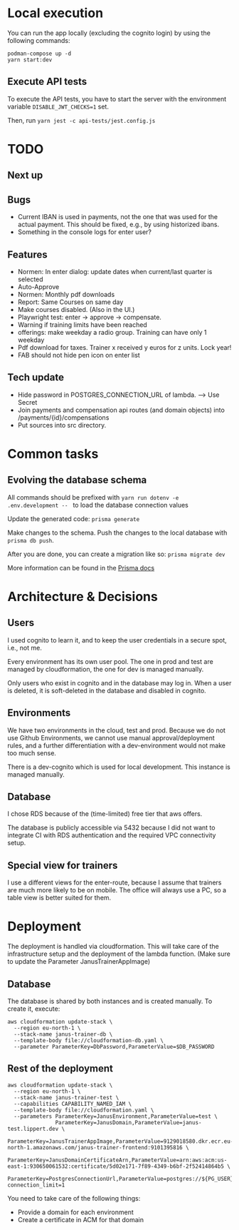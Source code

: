 # Local execution

You can run the app locally (excluding the cognito login) by using the following commands:

```shell
podman-compose up -d
yarn start:dev
```

## Execute API tests

To execute the API tests, you have to start the server with the environment variable
`DISABLE_JWT_CHECKS=1` set.

Then, run `yarn jest -c api-tests/jest.config.js`

# TODO

## Next up

## Bugs

- Current IBAN is used in payments, not the one that was used for the actual
  payment. This should be fixed, e.g., by using historized ibans.
- Something in the console logs for enter user?

## Features

- Normen: In enter dialog: update dates when current/last quarter is selected
- Auto-Approve
- Normen: Monthly pdf downloads
- Report: Same Courses on same day
- Make courses disabled. (Also in the UI.)
- Playwright test: enter -> approve -> compensate.
- Warning if training limits have been reached
- offerings: make weekday a radio group. Training can have only 1 weekday
- Pdf download for taxes. Trainer x received y euros for z units. Lock year!
- FAB should not hide pen icon on enter list

## Tech update

- Hide password in POSTGRES_CONNECTION_URL of lambda. --> Use Secret
- Join payments and compensation api routes (and domain objects) into /payments/{id}/compensations
- Put sources into src directory.

# Common tasks

## Evolving the database schema

All commands should be prefixed with `yarn run dotenv -e .env.development -- ` to load the database connection values

Update the generated code: `prisma generate`

Make changes to the schema. Push the changes to the local database with `prisma db push`.

After you are done, you can create a migration like so: `prisma migrate dev`

More information can be found in the [Prisma docs](https://www.prisma.io/docs/orm/prisma-migrate/workflows/prototyping-your-schema)

# Architecture & Decisions

## Users

I used cognito to learn it, and to keep the user credentials in a secure spot, i.e., not me.

Every environment has its own user pool. The one in prod and test are managed by cloudformation, the one for dev
is managed manually.

Only users who exist in cognito and in the database may log in. When a user is deleted, it is soft-deleted in the
database and disabled in cognito.

## Environments

We have two environments in the cloud, test and prod. Because we do not use Github Environments, we cannot use manual
approval/deployment rules, and a further differentiation with a dev-environment would not make too much sense.

There is a dev-cognito which is used for local development. This instance is managed manually.

## Database

I chose RDS because of the (time-limited) free tier that aws offers.

The database is publicly accessible via 5432 because I did not want to integrate CI with RDS authentication and
the required VPC connectivity setup.

## Special view for trainers

I use a different views for the enter-route, because I assume that trainers are much more likely to be on mobile.
The office will always use a PC, so a table view is better suited for them.

# Deployment

The deployment is handled via cloudformation. This will take care of the infrastructure setup and the deployment
of the lambda function. (Make sure to update the Parameter JanusTrainerAppImage)

## Database

The database is shared by both instances and is created manually. To create it, execute:

```shell
aws cloudformation update-stack \
  --region eu-north-1 \
  --stack-name janus-trainer-db \
  --template-body file://cloudformation-db.yaml \
  --parameter ParameterKey=DbPassword,ParameterValue=$DB_PASSWORD
```

## Rest of the deployment

```shell
aws cloudformation update-stack \
  --region eu-north-1 \
  --stack-name janus-trainer-test \
  --capabilities CAPABILITY_NAMED_IAM \
  --template-body file://cloudformation.yaml \
  --parameters ParameterKey=JanusEnvironment,ParameterValue=test \
               ParameterKey=JanusDomain,ParameterValue=janus-test.lippert.dev \
               ParameterKey=JanusTrainerAppImage,ParameterValue=9129018580.dkr.ecr.eu-north-1.amazonaws.com/janus-trainer-frontend:9101395816 \
               ParameterKey=JanusDomainCertificateArn,ParameterValue=arn:aws:acm:us-east-1:930650061532:certificate/5d02e171-7f89-4349-b6bf-2f52414864b5 \
               ParameterKey=PostgresConnectionUrl,ParameterValue=postgres://${PG_USER}:${PG_PASSWORD}@${PG_HOST}/bwquglhx\?connection_limit=1
```

You need to take care of the following things:

- Provide a domain for each environment
- Create a certificate in ACM for that domain
